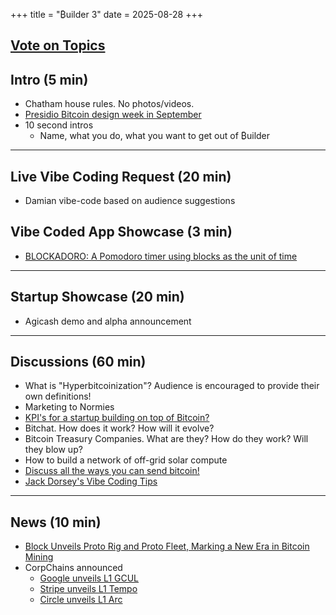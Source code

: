 +++
title = "₿uilder 3"
date = 2025-08-28
+++

## [Vote on Topics](https://www.buildervoting.com/socratic_seminars/34/topics)

## Intro (5 min)
- Chatham house rules. No photos/videos.
- [Presidio Bitcoin design week in September](https://event.bitcoin.design)
- 10 second intros
  - Name, what you do, what you want to get out of ₿uilder

---

## Live Vibe Coding Request (20 min)
- Damian vibe-code based on audience suggestions

## Vibe Coded App Showcase (3 min) 
- [BLOCKADORO: A Pomodoro timer using blocks as the unit of time](https://pameldb.github.io/blockadoro/)

---

## Startup Showcase (20 min) 
- Agicash demo and alpha announcement

---

## Discussions (60 min)
- What is "Hyperbitcoinization"? Audience is encouraged to provide their own definitions!
- Marketing to Normies
- [KPI's for a startup building on top of Bitcoin?](https://x.com/MasterJamesMace/status/1960776386802802829)
- Bitchat. How does it work? How will it evolve?
- Bitcoin Treasury Companies. What are they? How do they work? Will they blow up?
- How to build a network of off-grid solar compute
- [Discuss all the ways you can send bitcoin!](https://x.com/CierrePorbin/status/1947959754157920528)
- [Jack Dorsey's Vibe Coding Tips](https://engineering.block.xyz/blog/jack-dorseys-vibe-coding-tips)

---

## News (10 min) 
- [Block Unveils Proto Rig and Proto Fleet, Marking a New Era in Bitcoin Mining](https:/investors.block.xyz/investor-news/news-details/2025/Block-Unveils-Proto-Rig-and-Proto-Fleet-Marking-a-New-Era-in-Bitcoin-Mining/default.aspx)
- CorpChains announced
  - [Google unveils L1 GCUL](https://www.theblock.co/post/368399/google-cloud-blockchain-gcul)
  - [Stripe unveils L1 Tempo](https://www.coindesk.com/business/2025/08/12/stripe-building-payments-blockchain-tempo-with-paradigm-fortune)
  - [Circle unveils L1 Arc](https://www.circle.com/blog/introducing-arc-an-open-layer-1-blockchain-purpose-built-for-stablecoin-finance)
